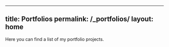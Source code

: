<!-- ---
layout: page
permalink: /_portfolios/
title: Portfolios
--- -->

---
title: Portfolios
permalink: /_portfolios/
layout: home
---

Here you can find a list of my portfolio projects.